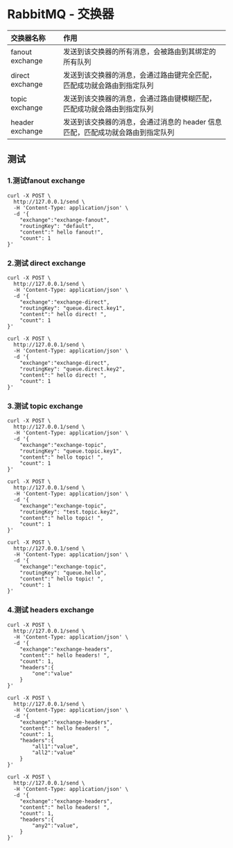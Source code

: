# RabbitMQ - 交换器

|交换器名称|作用|
|:-|:-|
|fanout exchange|发送到该交换器的所有消息，会被路由到其绑定的所有队列|
|direct exchange|发送到该交换器的消息，会通过路由键完全匹配，匹配成功就会路由到指定队列|
|topic exchange|发送到该交换器的消息，会通过路由键模糊匹配，匹配成功就会路由到指定队列|
|header exchange|发送到该交换器的消息，会通过消息的 header 信息匹配，匹配成功就会路由到指定队列|


## 测试

### 1.测试fanout exchange

    curl -X POST \
      http://127.0.0.1/send \
      -H 'Content-Type: application/json' \
      -d '{
        "exchange":"exchange-fanout",
        "routingKey": "default",
        "content":" hello fanout!",
        "count": 1
    }'
    
### 2.测试 direct exchange

    curl -X POST \
      http://127.0.0.1/send \
      -H 'Content-Type: application/json' \
      -d '{
        "exchange":"exchange-direct",
        "routingKey": "queue.direct.key1",
        "content":" hello direct! ",
        "count": 1
    }'
    
    curl -X POST \
      http://127.0.0.1/send \
      -H 'Content-Type: application/json' \
      -d '{
        "exchange":"exchange-direct",
        "routingKey": "queue.direct.key2",
        "content":" hello direct! ",
        "count": 1
    }'

### 3.测试 topic exchange
    
    curl -X POST \
      http://127.0.0.1/send \
      -H 'Content-Type: application/json' \
      -d '{
        "exchange":"exchange-topic",
        "routingKey": "queue.topic.key1",
        "content":" hello topic! ",
        "count": 1
    }'
    
    curl -X POST \
      http://127.0.0.1/send \
      -H 'Content-Type: application/json' \
      -d '{
        "exchange":"exchange-topic",
        "routingKey": "test.topic.key2",
        "content":" hello topic! ",
        "count": 1
    }'
    
    curl -X POST \
      http://127.0.0.1/send \
      -H 'Content-Type: application/json' \
      -d '{
        "exchange":"exchange-topic",
        "routingKey": "queue.hello",
        "content":" hello topic! ",
        "count": 1
    }'
    
### 4.测试 headers exchange
    
    curl -X POST \
      http://127.0.0.1/send \
      -H 'Content-Type: application/json' \
      -d '{
        "exchange":"exchange-headers",
        "content":" hello headers! ",
        "count": 1,
        "headers":{
            "one":"value"
        }
    }'
    
    curl -X POST \
      http://127.0.0.1/send \
      -H 'Content-Type: application/json' \
      -d '{
        "exchange":"exchange-headers",
        "content":" hello headers! ",
        "count": 1,
        "headers":{
            "all1":"value",
            "all2":"value"
        }
    }'
    
    curl -X POST \
      http://127.0.0.1/send \
      -H 'Content-Type: application/json' \
      -d '{
        "exchange":"exchange-headers",
        "content":" hello headers! ",
        "count": 1,
        "headers":{
            "any2":"value",
        }
    }'